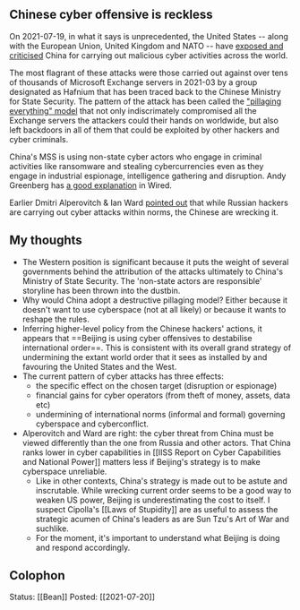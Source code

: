 ## Chinese cyber offensive is reckless
On 2021-07-19, in what it says is unprecedented, the United States -- along with the European Union, United Kingdom and NATO -- have [exposed and criticised](https://www.whitehouse.gov/briefing-room/statements-releases/2021/07/19/the-united-states-joined-by-allies-and-partners-attributes-malicious-cyber-activity-and-irresponsible-state-behavior-to-the-peoples-republic-of-china/) China for carrying out malicious cyber activities across the world.

The most flagrant of these attacks were those carried out against over tens of thousands of Microsoft Exchange servers in 2021-03 by a group designated as Hafnium that has been traced back to the Chinese Ministry for State Security. The pattern of the attack has been called the ["pillaging everything" model](https://www.lawfareblog.com/microsoft-exchange-hack-and-great-email-robbery) that not only indiscrimately compromised all the Exchange servers the attackers could their hands on worldwide, but also left backdoors in all of them that could be exploited by other hackers and cyber criminals.

China's MSS is using non-state cyber actors who engage in criminal activities like ransomware and stealing cybercurrencies even as they engage in industrial espionage, intelligence gathering and disruption. Andy Greenberg has [a good explanation](https://www.wired.com/story/china-hacking-reckless-new-phase/) in Wired.

Earlier Dmitri Alperovitch & Ian Ward [pointed out](https://www.lawfareblog.com/how-should-us-respond-solarwinds-and-microsoft-exchange-hacks) that while Russian hackers are carrying out cyber attacks within norms, the Chinese are wrecking it. 

## My thoughts
- The Western position is significant because it puts the weight of several governments behind the attribution of the attacks ultimately to China's Ministry of State Security. The 'non-state actors are responsible' storyline has been thrown into the dustbin.
- Why would China adopt a destructive pillaging model? Either because it doesn't want to use cyberspace (not at all likely) or because it wants to reshape the rules. 
- Inferring higher-level policy from the Chinese hackers' actions, it appears that ==Beijing is using cyber offensives to destabilise international order==. This is consistent with its overall grand strategy of undermining the extant world order that it sees as installed by and favouring the United States and the West.
- The current pattern of cyber attacks has three effects:
	- the specific effect on the chosen target (disruption or espionage)
	- financial gains for cyber operators (from theft of money, assets, data etc)
	- undermining of international norms (informal and formal) governing cyberspace and cyberconflict. 
- Alperovitch and Ward are right: the cyber threat from China must be viewed differently than the one from Russia and other actors. That China ranks lower in cyber capabilities in [[IISS Report on Cyber Capabilities and National Power]] matters less if Beijing's strategy is to make cyberspace unreliable.
	- Like in other contexts, China's strategy is made out to be astute and inscrutable. While wrecking current order seems to be a good way to weaken US power, Beijing is underestimating the cost to itself. I suspect Cipolla's [[Laws of Stupidity]] are as useful to assess the strategic acumen of China's leaders as are Sun Tzu's Art of War and suchlike.
	- For the moment, it's important to understand what Beijing is doing and respond accordingly. 


## Colophon
Status: [[Bean]]
Posted: [[2021-07-20]]
